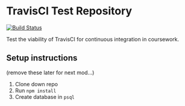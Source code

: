 # TravisCI Test Repository

[![Build Status](https://travis-ci.org/brandonfiebiger/travis-test.svg?branch=master)](https://travis-ci.org/brandonfiebiger/travis-test)

Test the viability of TravisCI for continuous integration in coursework.

## Setup instructions

(remove these later for next mod...)

1. Clone down repo
1. Run `npm install`
1. Create database in `psql`